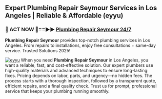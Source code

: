 ## Expert Plumbing Repair Seymour Services in Los Angeles | Reliable & Affordable (eyyu)  

<h3>🚿 ACT NOW 🌟==►► <a href="https://tinyurl.com/2ne6vx2x" rel="nofollow">Plumbing Repair Seymour 24/7</a></h3>

**Plumbing Repair Seymour** provides top-notch plumbing services in Los Angeles. From repairs to installations, enjoy free consultations + same-day service. Trusted Solutions 2025!

[![eyyu](https://i.imgur.com/4PFF4AK.jpeg)](https://tinyurl.com/2ne6vx2x)
When you need **Plumbing Repair Seymour** in Los Angeles, you want a reliable, fast, and cost-effective solution. Our expert plumbers use high-quality materials and advanced techniques to ensure long-lasting fixes. Pricing depends on labor, parts, and urgency—no hidden fees. The process starts with a thorough inspection, followed by a transparent quote, efficient repairs, and a final quality check. Trust us for prompt, professional service that keeps your plumbing running smoothly.